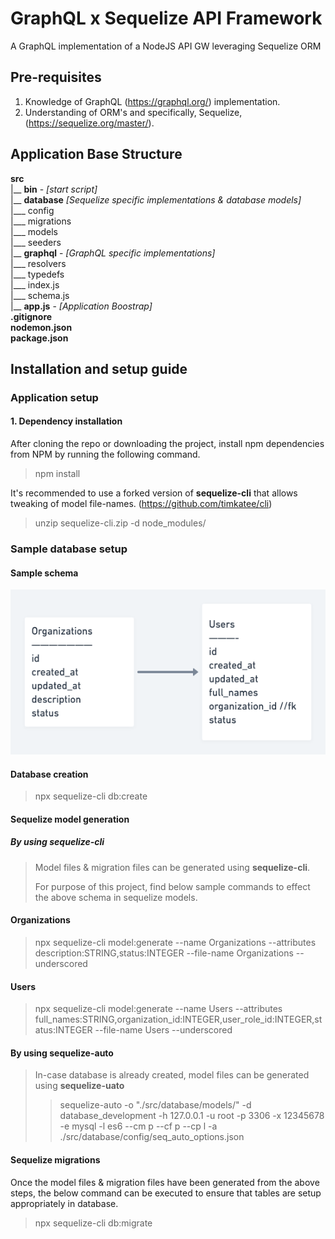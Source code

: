 # GraphQL x Sequelize API Framework
A GraphQL implementation of a NodeJS API GW leveraging Sequelize ORM

## Pre-requisites

1. Knowledge of GraphQL (https://graphql.org/) implementation.
2. Understanding of ORM's and specifically, Sequelize,  (https://sequelize.org/master/).

## Application Base Structure
 **src** <br>
|__ **bin** - _[start script]_<br> 
|__ **database** _[Sequelize specific implementations & database models]_<br>
|___ config<br>
|___ migrations<br>
|___ models<br>
|___ seeders<br>
|__ **graphql** - _[GraphQL specific implementations]_<br>
|___ resolvers<br>
|___ typedefs<br>
|___ index.js<br>
|___ schema.js<br>
|__ **app.js** - _[Application Boostrap]_ <br>
**.gitignore**<br>
**nodemon.json**<br>
**package.json**<br>
## Installation and setup guide
### Application setup
#### 1. Dependency installation
After cloning the repo or downloading the project, install npm dependencies from NPM by running the following command.
> npm install <br>
> 
It's recommended to use a forked version of  **sequelize-cli** that allows tweaking of model file-names. (https://github.com/timkatee/cli)
> unzip sequelize-cli.zip -d node_modules/

### Sample database setup
#### Sample  schema
![img_1.png](img_1.png)
#### Database creation
>  npx sequelize-cli db:create
#### Sequelize model generation
##### By using **sequelize-cli**

> Model files & migration files can be generated using **sequelize-cli**.
> 
> For purpose of this project, find below sample commands to effect the above schema in sequelize models.

#### Organizations

> npx sequelize-cli model:generate --name Organizations --attributes description:STRING,status:INTEGER --file-name Organizations --underscored

#### Users

> npx sequelize-cli model:generate --name Users --attributes full_names:STRING,organization_id:INTEGER,user_role_id:INTEGER,status:INTEGER --file-name Users --underscored


#### By using **sequelize-auto**

> In-case database is already created, model files can be generated using **sequelize-uato**
> > sequelize-auto -o "./src/database/models/" -d database_development -h 127.0.0.1 -u root -p 3306 -x 12345678 -e mysql -l es6 --cm p --cf p --cp l -a ./src/database/config/seq_auto_options.json

#### Sequelize migrations

Once the model files & migration files have been generated from the above steps, the below command can be executed to ensure that tables are setup appropriately in database.

> npx sequelize-cli db:migrate
